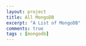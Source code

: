```yaml
---
layout: project
title: All MongoDB
excerpt: "A List of MongoDB"
comments: true
tags : [mongodb]
---
```

